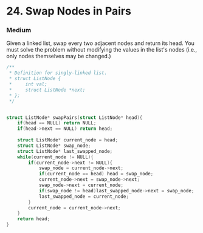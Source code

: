 # 24. Swap Nodes in Pairs
### Medium

Given a linked list, swap every two adjacent nodes and return its head. You must solve the problem without modifying the values in the list's nodes (i.e., only nodes themselves may be changed.)

```c
/**
 * Definition for singly-linked list.
 * struct ListNode {
 *     int val;
 *     struct ListNode *next;
 * };
 */


struct ListNode* swapPairs(struct ListNode* head){
    if(head == NULL) return NULL;
    if(head->next == NULL) return head;
    
    struct ListNode* current_node = head;
    struct ListNode* swap_node;
    struct ListNode* last_swapped_node;
    while(current_node != NULL){
        if(current_node->next != NULL){
            swap_node = current_node->next;
            if(current_node == head) head = swap_node;
            current_node->next = swap_node->next;
            swap_node->next = current_node;
            if(swap_node != head)last_swapped_node->next = swap_node;
            last_swapped_node = current_node;
        }
        current_node = current_node->next;
    }
    return head;
}

```